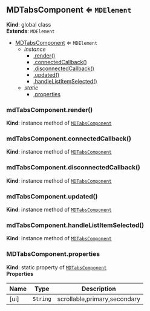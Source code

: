 <a name="MDTabsComponent"></a>

## MDTabsComponent ⇐ <code>MDElement</code>

**Kind**: global class  
**Extends**: <code>MDElement</code>

-   [MDTabsComponent](#MDTabsComponent) ⇐ <code>MDElement</code>
    -   _instance_
        -   [.render()](#MDTabsComponent+render)
        -   [.connectedCallback()](#MDTabsComponent+connectedCallback)
        -   [.disconnectedCallback()](#MDTabsComponent+disconnectedCallback)
        -   [.updated()](#MDTabsComponent+updated)
        -   [.handleListItemSelected()](#MDTabsComponent+handleListItemSelected)
    -   _static_
        -   [.properties](#MDTabsComponent.properties)

<a name="MDTabsComponent+render"></a>

### mdTabsComponent.render()

**Kind**: instance method of [<code>MDTabsComponent</code>](#MDTabsComponent)  
<a name="MDTabsComponent+connectedCallback"></a>

### mdTabsComponent.connectedCallback()

**Kind**: instance method of [<code>MDTabsComponent</code>](#MDTabsComponent)  
<a name="MDTabsComponent+disconnectedCallback"></a>

### mdTabsComponent.disconnectedCallback()

**Kind**: instance method of [<code>MDTabsComponent</code>](#MDTabsComponent)  
<a name="MDTabsComponent+updated"></a>

### mdTabsComponent.updated()

**Kind**: instance method of [<code>MDTabsComponent</code>](#MDTabsComponent)  
<a name="MDTabsComponent+handleListItemSelected"></a>

### mdTabsComponent.handleListItemSelected()

**Kind**: instance method of [<code>MDTabsComponent</code>](#MDTabsComponent)  
<a name="MDTabsComponent.properties"></a>

### MDTabsComponent.properties

**Kind**: static property of [<code>MDTabsComponent</code>](#MDTabsComponent)  
**Properties**

| Name | Type                | Description                  |
| ---- | ------------------- | ---------------------------- |
| [ui] | <code>String</code> | scrollable,primary,secondary |
